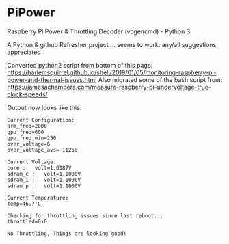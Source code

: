 # PiPower
Raspberry Pi Power &amp; Throttling Decoder (vcgencmd) - Python 3

A Python & github Refresher project ... seems to work:  any/all suggestions appreciated

Converted python2 script from bottom of this page:
https://harlemsquirrel.github.io/shell/2019/01/05/monitoring-raspberry-pi-power-and-thermal-issues.html
Also migrated some of the bash script from:
https://jamesachambers.com/measure-raspberry-pi-undervoltage-true-clock-speeds/ 

Output now looks like this:
```
Current Configuration:
arm_freq=2000
gpu_freq=600
gpu_freq_min=250
over_voltage=6
over_voltage_avs=-11250

Current Voltage:
core :   volt=1.0187V
sdram_c :   volt=1.1000V
sdram_i :   volt=1.1000V
sdram_p :   volt=1.1000V

Current Temperature:
temp=46.7'C

Checking for throttling issues since last reboot...
throttled=0x0

No Throttling, Things are looking good!
```
